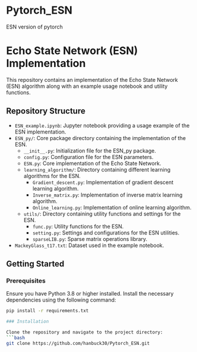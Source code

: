 # Pytorch_ESN
ESN version of pytorch
# Echo State Network (ESN) Implementation

This repository contains an implementation of the Echo State Network (ESN) algorithm along with an example usage notebook and utility functions.

## Repository Structure

- `ESN_example.ipynb`: Jupyter notebook providing a usage example of the ESN implementation.
- `ESN_py/`: Core package directory containing the implementation of the ESN.
  - `__init__.py`: Initialization file for the ESN_py package.
  - `config.py`: Configuration file for the ESN parameters.
  - `ESN.py`: Core implementation of the Echo State Network.
  - `learning_algorithm/`: Directory containing different learning algorithms for the ESN.
    - `Gradient_descent.py`: Implementation of gradient descent learning algorithm.
    - `Inverse_matrix.py`: Implementation of inverse matrix learning algorithm.
    - `Online_learning.py`: Implementation of online learning algorithm.
  - `utils/`: Directory containing utility functions and settings for the ESN.
    - `func.py`: Utility functions for the ESN.
    - `setting.py`: Settings and configurations for the ESN utilities.
    - `sparseLIB.py`: Sparse matrix operations library.
- `MackeyGlass_t17.txt`: Dataset used in the example notebook.

## Getting Started

### Prerequisites

Ensure you have Python 3.8 or higher installed. Install the necessary dependencies using the following command:

```bash
pip install -r requirements.txt

### Installation

Clone the repository and navigate to the project directory:
```bash
git clone https://github.com/hanbuck30/Pytorch_ESN.git


